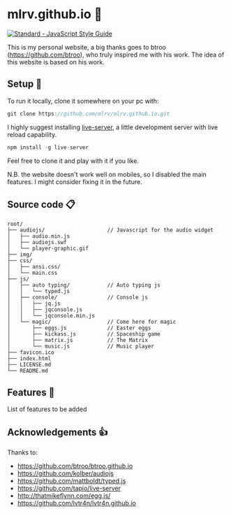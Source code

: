 # mlrv.github.io :space_invader:
[![Standard - JavaScript Style Guide](https://cdn.rawgit.com/feross/standard/master/badge.svg)](https://github.com/feross/standard)

This is my personal website, a big thanks goes to btroo (https://github.com/btroo), who truly inspired me with his work. The idea of this website is based on his work.

## Setup :wrench:
To run it locally, clone it somewhere on your pc with: 
```javascript
git clone https://github.com/mlrv/mlrv.github.io.git
```
I highly suggest installing [live-server](https://github.com/tapio/live-server), a little development server with live reload capability.
```javascript
npm install -g live-server
```
Feel free to clone it and play with it if you like.

N.B. the website doesn't work well on mobiles, so I disabled the main features. I might consider fixing it in the future.

## Source code :clipboard:
```
root/
├── audiojs/                    // Javascript for the audio widget 
│   ├── audio.min.js       
│   ├── audiojs.swf       
│   └── player-graphic.gif        
├── img/                        
├── css/                  
│   ├── ansi.css/              
│   └── main.css          
├── js/             
│   ├── auto typing/            // Auto typing js
│   │   └── typed.js
│   ├── console/                // Console js
│   │   ├── jq.js
│   │   ├── jqconsole.js
│   │   └── jqconsole.min.js
│   └── magic/                  // Come here for magic
│       ├── eggs.js             // Easter eggs
│       ├── kickass.js          // Spaceship game
│       ├── matrix.js           // The Matrix
│       └── music.js            // Music player
├── favicon.ico             
├── index.html               
├── LICENSE.md 
└── README.md
```

## Features :book:
List of features to be added
## Acknowledgements :thumbsup:
Thanks to:
* https://github.com/btroo/btroo.github.io
* https://github.com/kolber/audiojs
* https://github.com/mattboldt/typed.js
* https://github.com/tapio/live-server
* http://thatmikeflynn.com/egg.js/
* https://github.com/lvtr4n/lvtr4n.github.io



 

